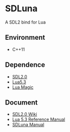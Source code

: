 # SDLuna
A SDL2 bind for Lua

## Environment 
* C++11

## Dependence
* [SDL2.0](https://www.libsdl.org/)
* [Lua5.3](http://www.lua.org/)
* [Lua Magic](https://github.com/hubenchang0515/Lua-Magic)

## Document
* [SDL2.0 Wiki](http://wiki.libsdl.org/APIByCategory)
* [Lua 5.3 Reference Manual](http://www.lua.org/manual/5.3/)
* [SDLuna Manual](doc)
